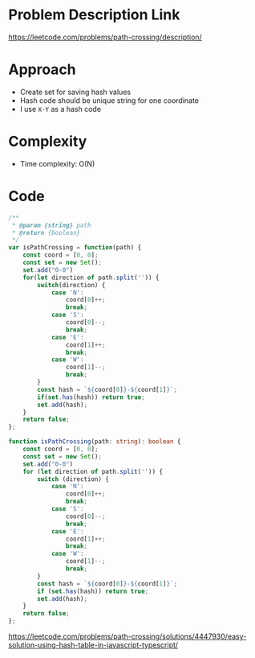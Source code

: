 # Problem Description Link
https://leetcode.com/problems/path-crossing/description/

# Approach
<!-- Describe your approach to solving the problem. -->
- Create set for saving hash values
- Hash code should be unique string for one coordinate
- I use `X-Y` as a hash code

# Complexity
- Time complexity: O(N)
<!-- Add your time complexity here, e.g. $$O(n)$$ -->

# Code
``` javascript []
/**
 * @param {string} path
 * @return {boolean}
 */
var isPathCrossing = function(path) {
    const coord = [0, 0];
    const set = new Set();
    set.add("0-0")
    for(let direction of path.split('')) {
        switch(direction) {
            case 'N': 
                coord[0]++;
                break;
            case 'S':
                coord[0]--;
                break;
            case 'E':
                coord[1]++;
                break;
            case 'W':
                coord[1]--;
                break;
        }
        const hash = `${coord[0]}-${coord[1]}`;
        if(set.has(hash)) return true;
        set.add(hash);
    }
    return false;
};
```
```typescript []
function isPathCrossing(path: string): boolean {
    const coord = [0, 0];
    const set = new Set();
    set.add("0-0")
    for (let direction of path.split('')) {
        switch (direction) {
            case 'N':
                coord[0]++;
                break;
            case 'S':
                coord[0]--;
                break;
            case 'E':
                coord[1]++;
                break;
            case 'W':
                coord[1]--;
                break;
        }
        const hash = `${coord[0]}-${coord[1]}`;
        if (set.has(hash)) return true;
        set.add(hash);
    }
    return false;
};
```

https://leetcode.com/problems/path-crossing/solutions/4447930/easy-solution-using-hash-table-in-javascript-typescript/
